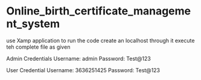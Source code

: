 # Online_birth_certificate_management_system
use Xamp application to run the code
create an localhost through it 
execute teh complete file as given

Admin Credentials
Username: admin
Password: Test@123

User Credential
Username: 3636251425
Password: Test@123

